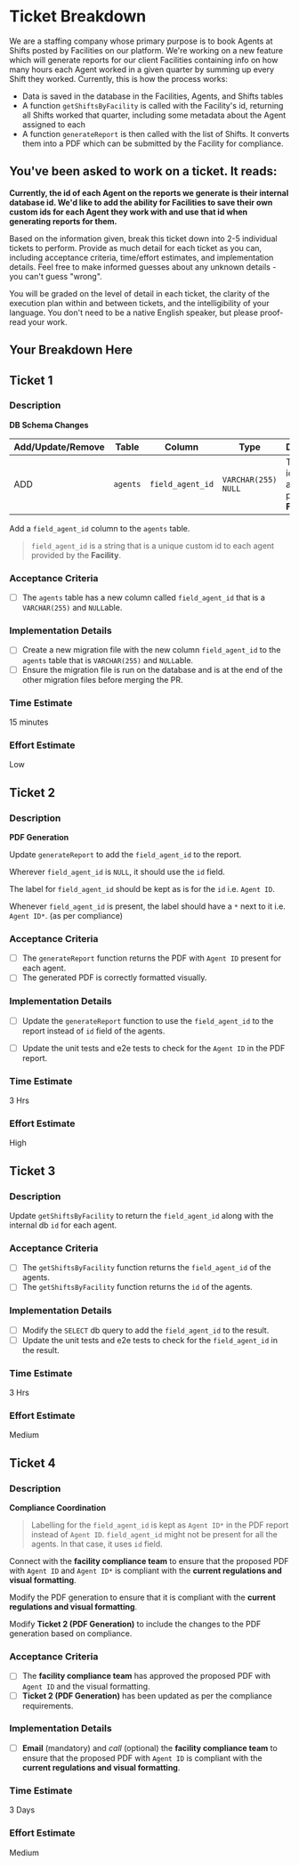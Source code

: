 # Ticket Breakdown
We are a staffing company whose primary purpose is to book Agents at Shifts posted by Facilities on our platform. We're working on a new feature which will generate reports for our client Facilities containing info on how many hours each Agent worked in a given quarter by summing up every Shift they worked. Currently, this is how the process works:

- Data is saved in the database in the Facilities, Agents, and Shifts tables
- A function `getShiftsByFacility` is called with the Facility's id, returning all Shifts worked that quarter, including some metadata about the Agent assigned to each
- A function `generateReport` is then called with the list of Shifts. It converts them into a PDF which can be submitted by the Facility for compliance.

## You've been asked to work on a ticket. It reads:

**Currently, the id of each Agent on the reports we generate is their internal database id. We'd like to add the ability for Facilities to save their own custom ids for each Agent they work with and use that id when generating reports for them.**


Based on the information given, break this ticket down into 2-5 individual tickets to perform. Provide as much detail for each ticket as you can, including acceptance criteria, time/effort estimates, and implementation details. Feel free to make informed guesses about any unknown details - you can't guess "wrong".


You will be graded on the level of detail in each ticket, the clarity of the execution plan within and between tickets, and the intelligibility of your language. You don't need to be a native English speaker, but please proof-read your work.

## Your Breakdown Here

## Ticket 1  
### Description  
**DB Schema Changes**

| Add/Update/Remove | Table    | Column           | Type                | Description                                         |
|-------------------|----------|------------------|---------------------|-----------------------------------------------------|
| ADD               | `agents` | `field_agent_id` | `VARCHAR(255) NULL` | The custom id of the agent provided by **Facility** |

Add a `field_agent_id` column to the `agents` table.  
> `field_agent_id` is a string that is a unique custom id to each agent provided by the **Facility**.

### Acceptance Criteria  
- [ ] The `agents` table has a new column called `field_agent_id` that is a `VARCHAR(255)` and `NULL`able.
  
### Implementation Details  
- [ ] Create a new migration file with the new column `field_agent_id` to the `agents` table that is `VARCHAR(255)` and `NULL`able.
- [ ] Ensure the migration file is run on the database and is at the end of the other migration files before merging the PR.
  
### Time Estimate  
15 minutes
  
### Effort Estimate
Low
  
## Ticket 2  
### Description  
**PDF Generation**

Update `generateReport` to add the `field_agent_id` to the report.

Wherever `field_agent_id` is `NULL`, it should use the `id` field.

The label for `field_agent_id` should be kept as is for the `id` i.e. `Agent ID`.

Whenever `field_agent_id` is present, the label should have a `*` next to it i.e. `Agent ID*`. (as per compliance)

### Acceptance Criteria  
- [ ] The `generateReport` function returns the PDF with `Agent ID` present for each agent.
- [ ] The generated PDF is correctly formatted visually.
  
### Implementation Details  
- [ ] Update the `generateReport` function to use the `field_agent_id` to the report instead of `id` field of the agents.
- [ ] Update the unit tests and e2e tests to check for the `Agent ID` in the PDF report.

  
### Time Estimate  
3 Hrs
  
### Effort Estimate  
High
  
## Ticket 3  
### Description  
Update `getShiftsByFacility` to return the `field_agent_id` along with the internal db `id` for each agent.
  
### Acceptance Criteria  
- [ ] The `getShiftsByFacility` function returns the `field_agent_id` of the agents.
- [ ] The `getShiftsByFacility` function returns the `id` of the agents.
  
### Implementation Details  
- [ ] Modify the `SELECT` db query to add the `field_agent_id` to the result.
- [ ] Update the unit tests and e2e tests to check for the `field_agent_id` in the result.
  
### Time Estimate  
3 Hrs
  
### Effort Estimate  
Medium
  
## Ticket 4  
### Description  
**Compliance Coordination**

> Labelling for the `field_agent_id` is kept as `Agent ID*` in the PDF report instead of `Agent ID`.
> `field_agent_id` might not be present for all the agents. In that case, it uses `id` field.

Connect with the **facility compliance team** to ensure that the proposed PDF with `Agent ID` and `Agent ID*` is compliant with the **current regulations and visual formatting**.

Modify the PDF generation to ensure that it is compliant with the **current regulations and visual formatting**.

Modify **Ticket 2 (PDF Generation)** to include the changes to the PDF generation based on compliance.
  
### Acceptance Criteria  
- [ ] The **facility compliance team** has approved the proposed PDF with `Agent ID` and the visual formatting.
- [ ] **Ticket 2 (PDF Generation)** has been updated as per the compliance requirements.
  
### Implementation Details  
- [ ] **Email** (mandatory) and _call_ (optional) the **facility compliance team** to ensure that the proposed PDF with `Agent ID` is compliant with the **current regulations and visual formatting**.
  
### Time Estimate  
3 Days
  
### Effort Estimate  
Medium
  